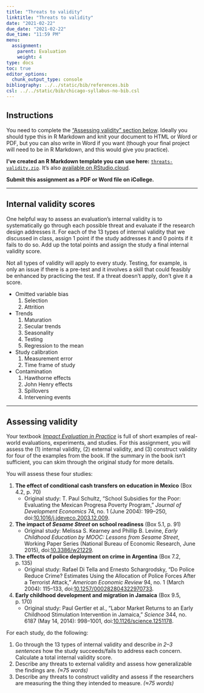 ```yaml
---
title: "Threats to validity"
linktitle: "Threats to validity"
date: "2021-02-22"
due_date: "2021-02-22"
due_time: "11:59 PM"
menu:
  assignment:
    parent: Evaluation
    weight: 4
type: docs
toc: true
editor_options: 
  chunk_output_type: console
bibliography: ../../static/bib/references.bib
csl: ../../static/bib/chicago-syllabus-no-bib.csl
---
```


## Instructions

You need to complete the [“Assessing validity” section below](/assignment/04-eval-threats/#assessing-validity-1). Ideally you should type this in R Markdown and knit your document to HTML or Word or PDF, but you can also write in Word if you want (though your final project will need to be in R Markdown, and this would give you practice).

**I’ve created an R Markdown template you can use here:** [<i class="fas fa-file-archive"></i> `threats-validity.zip`](/projects/threats-validity.zip). It’s also [available on RStudio.cloud](https://rstudio.cloud/spaces/82624/project/1548888).

**Submit this assignment as a PDF or Word file on iCollege.**

------------------------------------------------------------------------

## Internal validity scores

One helpful way to assess an evaluation’s internal validity is to systematically go through each possible threat and evaluate if the research design addresses it. For each of the 13 types of internal validity that we discussed in class, assign 1 point if the study addresses it and 0 points if it fails to do so. Add up the total points and assign the study a final internal validity score.

Not all types of validity will apply to every study. Testing, for example, is only an issue if there is a pre-test and it involves a skill that could feasibly be enhanced by practicing the test. If a threat doesn’t apply, don’t give it a score.

-   Omitted variable bias
    1.  Selection
    2.  Attrition
-   Trends
    1.  Maturation
    2.  Secular trends
    3.  Seasonality
    4.  Testing
    5.  Regression to the mean
-   Study calibration
    1.  Measurement error
    2.  Time frame of study
-   Contamination
    1.  Hawthorne effects
    2.  John Henry effects
    3.  Spillovers
    4.  Intervening events

------------------------------------------------------------------------

## Assessing validity

Your textbook [*Impact Evaluation in Practice*](https://openknowledge.worldbank.org/handle/10986/25030) is full of short examples of real-world evaluations, experiments, and studies. For this assignment, you will assess the (1) internal validity, (2) external validity, and (3) construct validity for four of the examples from the book. If the summary in the book isn’t sufficient, you can skim through the original study for more details.

You will assess these four studies:

1.  **The effect of conditional cash transfers on education in Mexico** (Box 4.2, p. 70)
    -   Original study: T. Paul Schultz, “School Subsidies for the Poor: Evaluating the Mexican Progresa Poverty Program,” *Journal of Development Economics* 74, no. 1 (June 2004): 199–250, doi:[10.1016/j.jdeveco.2003.12.009](https://doi.org/10.1016/j.jdeveco.2003.12.009).
2.  **The impact of *Sesame Street* on school readiness** (Box 5.1, p. 91)
    -   Original study: Melissa S. Kearney and Phillip B. Levine, *Early Childhood Education by MOOC: Lessons from *Sesame Street**, Working Paper Series (National Bureau of Economic Research, June 2015), doi:[10.3386/w21229](https://doi.org/10.3386/w21229).
3.  **The effects of police deployment on crime in Argentina** (Box 7.2, p. 135)
    -   Original study: Rafael Di Tella and Ernesto Schargrodsky, “Do Police Reduce Crime? Estimates Using the Allocation of Police Forces After a Terrorist Attack,” *American Economic Review* 94, no. 1 (March 2004): 115–133, doi:[10.1257/000282804322970733](https://doi.org/10.1257/000282804322970733).
4.  **Early childhood development and migration in Jamaica** (Box 9.5, p. 170)
    -   Original study: Paul Gertler et al., “Labor Market Returns to an Early Childhood Stimulation Intervention in Jamaica,” *Science* 344, no. 6187 (May 14, 2014): 998–1001, doi:[10.1126/science.1251178](https://doi.org/10.1126/science.1251178).

For each study, do the following:

1.  Go through the 13 types of internal validity and describe *in 2–3 sentences* how the study succeeds/fails to address each concern. Calculate a total internal validity score.
2.  Describe any threats to external validity and assess how generalizable the findings are. *(≈75 words)*
3.  Describe any threats to construct validity and assess if the researchers are measuring the thing they intended to measure. *(≈75 words)*

